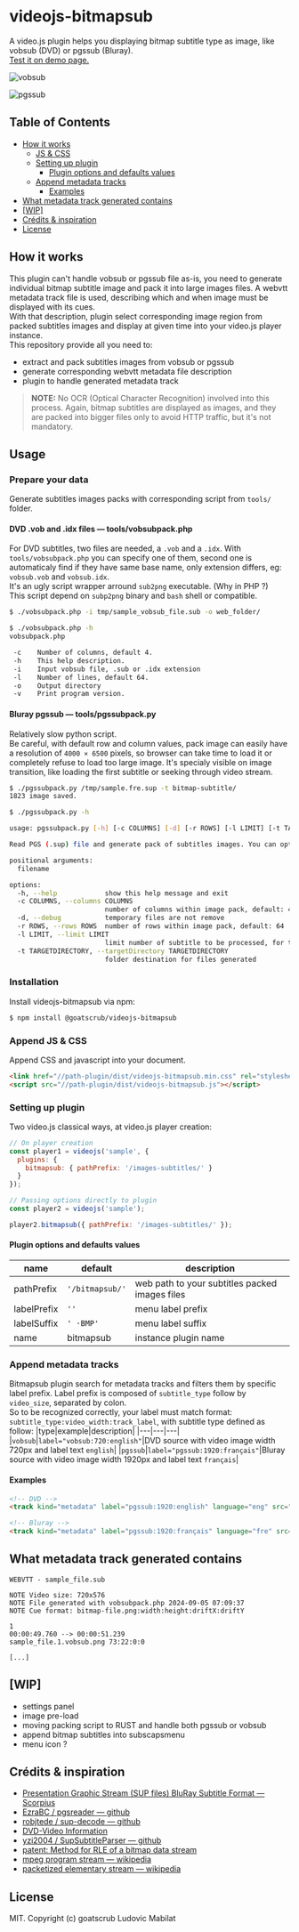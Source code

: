 # videojs-bitmapsub

A video.js plugin helps you displaying bitmap subtitle type as image, like vobsub (DVD) or pgssub (Bluray).  
[Test it on demo page.](https://goatscrub.github.io/videojs-bitmapsub/)

![vobsub](docs/samples/screenshot/vobsub.png)  
  
![pgssub](docs/samples/screenshot/pgssub.png)  

## Table of Contents

<!-- START doctoc generated TOC please keep comment here to allow auto update -->
<!-- DON'T EDIT THIS SECTION, INSTEAD RE-RUN doctoc TO UPDATE -->

- [How it works](#how-it-works)
  - [JS & CSS](#js--css)
  - [Setting up plugin](#setting-up-plugin)
    - [Plugin options and defaults values](#plugin-options-and-defaults-values)
  - [Append metadata tracks](#append-metadata-tracks)
    - [Examples](#examples)
- [What metadata track generated contains](#what-metadata-track-generated-contains)
- [[WIP]](#wip)
- [Crédits & inspiration](#cr%C3%A9dits--inspiration)
- [License](#license)

<!-- END doctoc generated TOC please keep comment here to allow auto update -->
## How it works
This plugin can't handle vobsub or pgssub file as-is, you need to generate individual bitmap subtitle image and pack it into large images files. A webvtt metadata track file is used, describing which and when image must be displayed with its cues.  
With that description, plugin select corresponding image region from packed subtitles images and display at given time into your video.js player instance.  
This repository provide all you need to:
- extract and pack subtitles images from vobsub or pgssub
- generate corresponding webvtt metadata file description
- plugin to handle generated metadata track

> __**NOTE:**__ No OCR (Optical Character Recognition) involved into this process. Again, bitmap subtitles are displayed as images, and they are packed into bigger files only to avoid HTTP traffic, but it's not mandatory.
## Usage
### Prepare your data
Generate subtitles images packs with corresponding script from `tools/` folder.
#### DVD .vob and .idx files — tools/vobsubpack.php
For DVD subtitles, two files are needed, a `.vob` and a `.idx`. With `tools/vobsubpack.php` you can specify one of them, second one is automaticaly find if they have same base name, only extension differs, eg: `vobsub.vob` and `vobsub.idx`.  
It's an ugly script wrapper arround `sub2png` executable. (Why in PHP ?)  
This script depend on `subp2png` binary and `bash` shell or compatible.
```sh
$ ./vobsubpack.php -i tmp/sample_vobsub_file.sub -o web_folder/

$ ./vobsubpack.php -h
vobsubpack.php

 -c    Number of columns, default 4.
 -h    This help description.
 -i    Input vobsub file, .sub or .idx extension
 -l    Number of lines, default 64.
 -o    Output directory
 -v    Print program version.
```
#### Bluray pgssub — tools/pgssubpack.py
Relatively slow python script.  
Be careful, with default row and column values, pack image can easily have a resolution of `4000 × 6500` pixels, so browser can take time to load it or completely refuse to load too large image. It's specialy visible on image transition, like loading the first subtitle or seeking through video stream.
```sh
$ ./pgssubpack.py /tmp/sample.fre.sup -t bitmap-subtitle/
1823 image saved.

$ ./pgssubpack.py -h

usage: pgssubpack.py [-h] [-c COLUMNS] [-d] [-r ROWS] [-l LIMIT] [-t TARGETDIRECTORY] filename

Read PGS (.sup) file and generate pack of subtitles images. You can optionnaly define number of rows and columns.

positional arguments:
  filename

options:
  -h, --help            show this help message and exit
  -c COLUMNS, --columns COLUMNS
                        number of columns within image pack, default: 4
  -d, --debug           temporary files are not remove
  -r ROWS, --rows ROWS  number of rows within image pack, default: 64
  -l LIMIT, --limit LIMIT
                        limit number of subtitle to be processed, for tests purposes
  -t TARGETDIRECTORY, --targetDirectory TARGETDIRECTORY
                        folder destination for files generated
```
### Installation
Install videojs-bitmapsub via npm:
```sh
$ npm install @goatscrub/videojs-bitmapsub
```
### Append JS & CSS
Append CSS and javascript into your document.
```html
<link href="//path-plugin/dist/videojs-bitmapsub.min.css" rel="stylesheet" />
<script src="//path-plugin/dist/videojs-bitmapsub.js"></script>
```
### Setting up plugin
Two video.js classical ways, at video.js player creation:
```js
// On player creation
const player1 = videojs('sample', {
  plugins: {
    bitmapsub: { pathPrefix: '/images-subtitles/' }
  }
});

// Passing options directly to plugin
const player2 = videojs('sample');

player2.bitmapsub({ pathPrefix: '/images-subtitles/' });
```
#### Plugin options and defaults values

|name|default|description|
|----|---|---|
|pathPrefix|`'/bitmapsub/'`|web path to your subtitles packed images files|
|labelPrefix|`''`|menu label prefix|
|labelSuffix|`' ⋅BMP'`|menu label suffix|
|name|bitmapsub|instance plugin name|

### Append metadata tracks
Bitmapsub plugin search for metadata tracks and filters them by specific label prefix. Label prefix is composed of `subtitle_type` follow by `video_size`, separated by colon.  
So to be recognized correctly, your label must match format: `subtitle_type:video_width:track_label`, with subtitle type defined as follow:
|type|example|description|
|---|---|---|
|`vobsub`|`label="vobsub:720:english"`|DVD source with video image width 720px and label text `english`|
|`pgssub`|`label="pgssub:1920:français"`|Bluray source with video image width 1920px and label text `français`|

#### Examples
```html
<!-- DVD -->
<track kind="metadata" label="pgssub:1920:english" language="eng" src="/webvtt-path/file.eng.vtt" />

<!-- Bluray -->
<track kind="metadata" label="pgssub:1920:français" language="fre" src="/webvtt-path/file.fre.vtt" />
```

## What metadata track generated contains
```
WEBVTT - sample_file.sub

NOTE Video size: 720x576
NOTE File generated with vobsubpack.php 2024-09-05 07:09:37
NOTE Cue format: bitmap-file.png:width:height:driftX:driftY

1
00:00:49.760 --> 00:00:51.239
sample_file.1.vobsub.png 73:22:0:0

[...]
```
## [WIP]
- settings panel
- image pre-load
- moving packing script to RUST and handle both pgssub or vobsub
- append bitmap subtitles into subscapsmenu
- menu icon ?

## Crédits & inspiration
- [Presentation Graphic Stream (SUP files) BluRay Subtitle Format — Scorpius](https://blog.thescorpius.com/index.php/2017/07/15/presentation-graphic-stream-sup-files-bluray-subtitle-format/)
- [EzraBC / pgsreader — github](https://github.com/EzraBC/pgsreader)
- [robjtede / sup-decode — github](https://github.com/robjtede/sup-decode)
- [DVD-Video Information](https://dvd.sourceforge.net/dvdinfo/)
- [yzi2004 / SupSubtitleParser — github](https://github.com/yzi2004/SupSubtitleParser)
- [patent: Method for RLE of a bitmap data stream](https://patentimages.storage.googleapis.com/ab/c6/ed/195ad89b2b8f10/US7912305.pdf)
- [mpeg program stream — wikipedia](https://en.wikipedia.org/wiki/MPEG_program_stream)
- [packetized elementary stream — wikipedia](https://en.wikipedia.org/wiki/Packetized_elementary_stream)
## License

MIT. Copyright (c) goatscrub Ludovic Mabilat


[videojs]: http://videojs.com/
